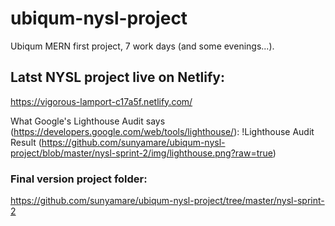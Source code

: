 # ubiqum-nysl-project
Ubiqum MERN first project, 7 work days (and some evenings...).

## Latst NYSL project live on Netlify: 
https://vigorous-lamport-c17a5f.netlify.com/ 

What Google's Lighthouse Audit says (https://developers.google.com/web/tools/lighthouse/):
!Lighthouse Audit Result (https://github.com/sunyamare/ubiqum-nysl-project/blob/master/nysl-sprint-2/img/lighthouse.png?raw=true)

### Final version project folder:
https://github.com/sunyamare/ubiqum-nysl-project/tree/master/nysl-sprint-2

